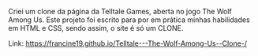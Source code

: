 Criei um clone da página da Telltale Games, aberta no jogo The Wolf Among Us. Este projeto foi escrito para por em prática minhas habilidades em HTML e CSS, sendo assim, o site é só um CLONE.

Link: https://francine19.github.io/Telltale---The-Wolf-Among-Us--Clone-/
